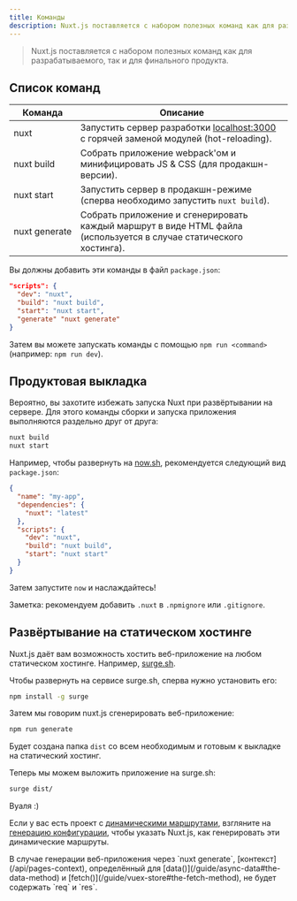 ```yaml
---
title: Команды
description: Nuxt.js поставляется с набором полезных команд как для разрабатываемого, так и для финального продукта.
---
```


> Nuxt.js поставляется с набором полезных команд как для разрабатываемого, так и для финального продукта.

## Список команд

| Команда | Описание |
|---------|-------------|
| nuxt | Запустить сервер разработки [localhost:3000](http://localhost:3000) с горячей заменой модулей (hot-reloading). |
| nuxt&nbsp;build | Собрать приложение webpack'ом и минифицировать JS & CSS (для продакшн-версии). |
| nuxt&nbsp;start | Запустить сервер в продакшн-режиме (сперва необходимо запустить `nuxt build`). |
| nuxt&nbsp;generate | Собрать приложение и сгенерировать каждый маршрут в виде HTML файла (используется в случае статического хостинга). |


Вы должны добавить эти команды в файл `package.json`:

```json
"scripts": {
  "dev": "nuxt",
  "build": "nuxt build",
  "start": "nuxt start",
  "generate" "nuxt generate"
}
```

Затем вы можете запускать команды с помощью `npm run <command>` (например: `npm run dev`).

## Продуктовая выкладка

Вероятно, вы захотите избежать запуска Nuxt при развёртывании на сервере. Для этого команды сборки и запуска приложения выполняются раздельно друг от друга:

```bash
nuxt build
nuxt start
```

Например, чтобы развернуть на [now.sh](https://zeit.co/now), рекомендуется следующий вид `package.json`:
```json
{
  "name": "my-app",
  "dependencies": {
    "nuxt": "latest"
  },
  "scripts": {
    "dev": "nuxt",
    "build": "nuxt build",
    "start": "nuxt start"
  }
}
```

Затем запустите `now` и наслаждайтесь!

Заметка: рекомендуем добавить `.nuxt` в `.npmignore` или `.gitignore`.


## Развёртывание на статическом хостинге

Nuxt.js даёт вам возможность хостить веб-приложение на любом статическом хостинге. Например,  [surge.sh](https://surge.sh/).

Чтобы развернуть на сервисе surge.sh, сперва нужно установить его:
```bash
npm install -g surge
```

Затем мы говорим nuxt.js сгенерировать веб-приложение:

```bash
npm run generate
```

Будет создана папка `dist` со всем необходимым и готовым к выкладке на статический хостинг.

Теперь мы можем выложить приложение на surge.sh:

```bash
surge dist/
```

Вуаля :)

Если у вас есть проект с [динамическими маршрутами](/guide/dynamic-routes), взгляните на [генерацию конфигурации](/api/configuration-generate), чтобы указать Nuxt.js, как генерировать эти динамические маршруты.

<div class="Alert">В случае генерации веб-приложения через `nuxt generate`, [контекст](/api/pages-context), определённый для [data()](/guide/async-data#the-data-method) и [fetch()](/guide/vuex-store#the-fetch-method), не будет содержать `req` и `res`.</div>
